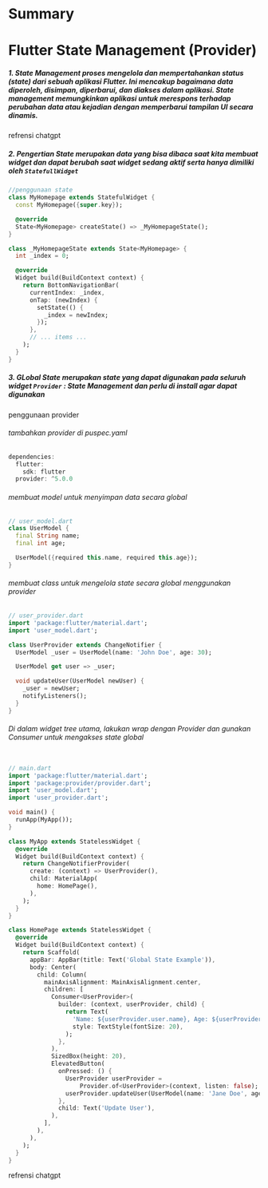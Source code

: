 # Summary

# Flutter State Management (Provider)

##### 1. State Management proses mengelola dan mempertahankan status (state) dari sebuah aplikasi Flutter. Ini mencakup bagaimana data diperoleh, disimpan, diperbarui, dan diakses dalam aplikasi. State management memungkinkan aplikasi untuk merespons terhadap perubahan data atau kejadian dengan memperbarui tampilan UI secara dinamis.

refrensi chatgpt


##### 2. Pengertian State merupakan data yang bisa dibaca saat kita membuat widget dan dapat berubah saat widget sedang aktif serta hanya dimiliki oleh `StatefullWidget`

```dart
//penggunaan state
class MyHomepage extends StatefulWidget {
  const MyHomepage({super.key});

  @override
  State<MyHomepage> createState() => _MyHomepageState();
}

class _MyHomepageState extends State<MyHomepage> {
  int _index = 0;

  @override
  Widget build(BuildContext context) {
    return BottomNavigationBar(
      currentIndex: _index,
      onTap: (newIndex) {
        setState(() {
          _index = newIndex;
        });
      },
      // ... items ...
    );
  }
}
```

##### 3. GLobal State merupakan state yang dapat digunakan pada seluruh widget `Provider` : State Management dan perlu di install agar dapat digunakan 

penggunaan provider 

###### tambahkan provider di puspec.yaml

```dart
dependencies:
  flutter:
    sdk: flutter
  provider: ^5.0.0

```

###### membuat model untuk menyimpan data secara global

```dart
// user_model.dart
class UserModel {
  final String name;
  final int age;

  UserModel({required this.name, required this.age});
}
```
###### membuat class untuk mengelola state secara global menggunakan provider

```dart
// user_provider.dart
import 'package:flutter/material.dart';
import 'user_model.dart';

class UserProvider extends ChangeNotifier {
  UserModel _user = UserModel(name: 'John Doe', age: 30);

  UserModel get user => _user;

  void updateUser(UserModel newUser) {
    _user = newUser;
    notifyListeners();
  }
}
```

###### Di dalam widget tree utama, lakukan wrap dengan Provider dan gunakan Consumer untuk mengakses state global

```dart

// main.dart
import 'package:flutter/material.dart';
import 'package:provider/provider.dart';
import 'user_model.dart';
import 'user_provider.dart';

void main() {
  runApp(MyApp());
}

class MyApp extends StatelessWidget {
  @override
  Widget build(BuildContext context) {
    return ChangeNotifierProvider(
      create: (context) => UserProvider(),
      child: MaterialApp(
        home: HomePage(),
      ),
    );
  }
}

class HomePage extends StatelessWidget {
  @override
  Widget build(BuildContext context) {
    return Scaffold(
      appBar: AppBar(title: Text('Global State Example')),
      body: Center(
        child: Column(
          mainAxisAlignment: MainAxisAlignment.center,
          children: [
            Consumer<UserProvider>(
              builder: (context, userProvider, child) {
                return Text(
                  'Name: ${userProvider.user.name}, Age: ${userProvider.user.age}',
                  style: TextStyle(fontSize: 20),
                );
              },
            ),
            SizedBox(height: 20),
            ElevatedButton(
              onPressed: () {
                UserProvider userProvider =
                    Provider.of<UserProvider>(context, listen: false);
                userProvider.updateUser(UserModel(name: 'Jane Doe', age: 25));
              },
              child: Text('Update User'),
            ),
          ],
        ),
      ),
    );
  }
}

```

refrensi chatgpt
